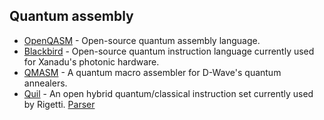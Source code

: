 ## Quantum assembly

- [OpenQASM](https://github.com/QISKit/openqasm) - Open-source quantum assembly language.
- [Blackbird](https://github.com/XanaduAI/blackbird) - Open-source quantum instruction language currently used for Xanadu's photonic hardware.
- [QMASM](https://github.com/lanl/qmasm) - A quantum macro assembler for D-Wave's quantum annealers.
- [Quil](https://arxiv.org/abs/1608.03355) - An open hybrid quantum/classical instruction set currently used by Rigetti. [Parser](https://github.com/rigetticomputing/pyquil/tree/master/pyquil/_parser)

